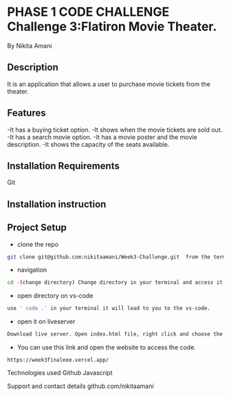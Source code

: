 # PHASE 1 CODE CHALLENGE Challenge 3:Flatiron Movie Theater.


By Nikita Amani
## Description
It is an application that allows a user to purchase movie tickets from the theater.

## Features
-It has a buying ticket option.
-It shows when the movie tickets are sold out.
-It has a search movie option.
-It has a movie poster and the movie description.
-It shows the capacity of the seats available.
## Installation Requirements
Git

## Installation instruction

## Project Setup
- clone the repo  
```bash
git clone git@github.com:nikitaamani/Week3-Challenge.git  from the terminal. 
```
- navigation
```bash 
cd -(change directory) Change directory in your terminal and access it.
```
- open directory on vs-code
```bash 
use ' code .' in your terminal it will lead to you to the vs-code.
```
- open it on liveserver
```bash
Download live server. Open index.html file, right click and choose the option for open with liveserver.
```

- You can use this link and open the website to access the code.
```
https://week3finaleee.vercel.app/
 ```




Technologies used
Github Javascript

Support and contact details
github.com/nikitaamani

